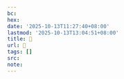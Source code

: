 ```yaml
---
bc:
hex:
date: '2025-10-13T11:27:40+08:00'
lastmod: '2025-10-13T13:04:51+08:00'
title: 󰙄
url: 󰙄
tags: []
src:
note:
---
```

